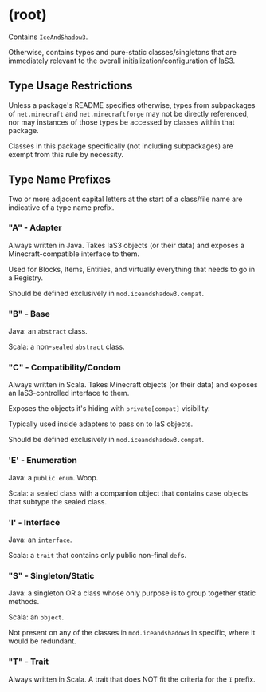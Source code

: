 # (root)

Contains `IceAndShadow3`.

Otherwise, contains types and pure-static classes/singletons that are immediately relevant to the overall initialization/configuration of IaS3.

## Type Usage Restrictions
Unless a package's README specifies otherwise, types from subpackages of `net.minecraft` and `net.minecraftforge` may not be directly referenced, nor may instances of those types be accessed by classes within that package.

Classes in this package specifically (not including subpackages) are exempt from this rule by necessity.

## Type Name Prefixes
Two or more adjacent capital letters at the start of a class/file name are indicative of a type name prefix.

### "A" - Adapter
Always written in Java. Takes IaS3 objects (or their data) and exposes a Minecraft-compatible interface to them.

Used for Blocks, Items, Entities, and virtually everything that needs to go in a Registry.

Should be defined exclusively in `mod.iceandshadow3.compat`.

### "B" - Base
Java: an `abstract` class.

Scala: a non-`sealed` `abstract` class.

### "C" - Compatibility/Condom
Always written in Scala. Takes Minecraft objects (or their data) and exposes an IaS3-controlled interface to them.

Exposes the objects it's hiding with `private[compat]` visibility.

Typically used inside adapters to pass on to IaS objects.

Should be defined exclusively in `mod.iceandshadow3.compat`.

### 'E' - Enumeration
Java: a `public enum`. Woop.

Scala: a sealed class with a companion object that contains case objects that subtype the sealed class.

### 'I' - Interface
Java: an `interface`.

Scala: a `trait` that contains only public non-final `def`s.

### "S" - Singleton/Static
Java: a singleton OR a class whose only purpose is to group together static methods.

Scala: an `object`.

Not present on any of the classes in `mod.iceandshadow3` in specific, where it would be redundant.

### "T" - Trait
Always written in Scala. A trait that does NOT fit the criteria for the `I` prefix.
